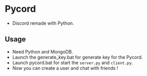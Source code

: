 # Pycord
- Discord remade with Python.

## Usage
- Need Python and MongoDB.
- Launch the generate_key.bat for generate key for the Pycord.
- Launch pycord.bat for start the `server.py` and `client.py`.
- Now you can create a user and chat with friends !
